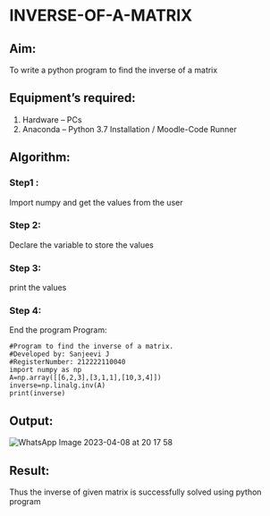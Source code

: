 # INVERSE-OF-A-MATRIX
## Aim:
To write a python program to find the inverse of a matrix
## Equipment’s required:
1. 	Hardware – PCs
2. 	Anaconda – Python 3.7 Installation / Moodle-Code Runner
## Algorithm:
### Step1 :
Import numpy and get the values from the user
### Step 2:
Declare the variable to store the values
### Step 3:
print the values
### Step 4:
End the program
Program:
```
#Program to find the inverse of a matrix.
#Developed by: Sanjeevi J
#RegisterNumber: 212222110040
import numpy as np
A=np.array([[6,2,3],[3,1,1],[10,3,4]])
inverse=np.linalg.inv(A)
print(inverse)
```
## Output:
![WhatsApp Image 2023-04-08 at 20 17 58](https://user-images.githubusercontent.com/121484976/230727782-517fa738-2bc3-4ec0-b7fc-438a29252622.jpg)

## Result:
Thus the inverse of given matrix is successfully solved using python program

